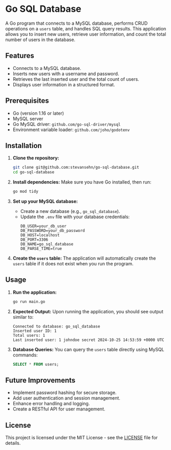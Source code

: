 # Go SQL Database

A Go program that connects to a MySQL database, performs CRUD operations on a `users` table, and handles SQL query results. This application allows you to insert new users, retrieve user information, and count the total number of users in the database.

## Features

- Connects to a MySQL database.
- Inserts new users with a username and password.
- Retrieves the last inserted user and the total count of users.
- Displays user information in a structured format.

## Prerequisites

- Go (version 1.16 or later)
- MySQL server
- Go MySQL driver: `github.com/go-sql-driver/mysql`
- Environment variable loader: `github.com/joho/godotenv`

## Installation

1. **Clone the repository:**
   ```bash
   git clone git@github.com:stevansehn/go-sql-database.git
   cd go-sql-database
   ```

2. **Install dependencies:**
   Make sure you have Go installed, then run:
   ```bash
   go mod tidy
   ```

3. **Set up your MySQL database:**
   - Create a new database (e.g., `go_sql_database`).
   - Update the `.env` file with your database credentials:
     ```
     DB_USER=your_db_user
     DB_PASSWORD=your_db_password
     DB_HOST=localhost
     DB_PORT=3306
     DB_NAME=go_sql_database
     DB_PARSE_TIME=true
     ```

4. **Create the `users` table:**
   The application will automatically create the `users` table if it does not exist when you run the program.

## Usage

1. **Run the application:**
   ```bash
   go run main.go
   ```

2. **Expected Output:**
   Upon running the application, you should see output similar to:
   ```
   Connected to database: go_sql_database
   Inserted user ID: 1
   Total users: 1
   Last inserted user: 1 johndoe secret 2024-10-25 14:53:59 +0000 UTC
   ```

3. **Database Queries:**
   You can query the `users` table directly using MySQL commands:
   ```sql
   SELECT * FROM users;
   ```

## Future Improvements

- Implement password hashing for secure storage.
- Add user authentication and session management.
- Enhance error handling and logging.
- Create a RESTful API for user management.

## License

This project is licensed under the MIT License - see the [LICENSE](LICENSE) file for details.
